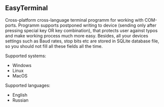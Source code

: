 ## EasyTerminal
Cross-platform cross-language terminal programm for working with COM-ports. Programm supports postponed writing to device (sending 
only after pressing special key OR key combination), that protects user against typos and make working process much more easy. 
Besides, all your devices settings such as Baud rates, stop bits etc are stored in SQLite database file, so you should not fill all
these fields all the time.

Supported systems: 
* Windows 
* Linux
* MacOS

Supported languages:
* English
* Russian
